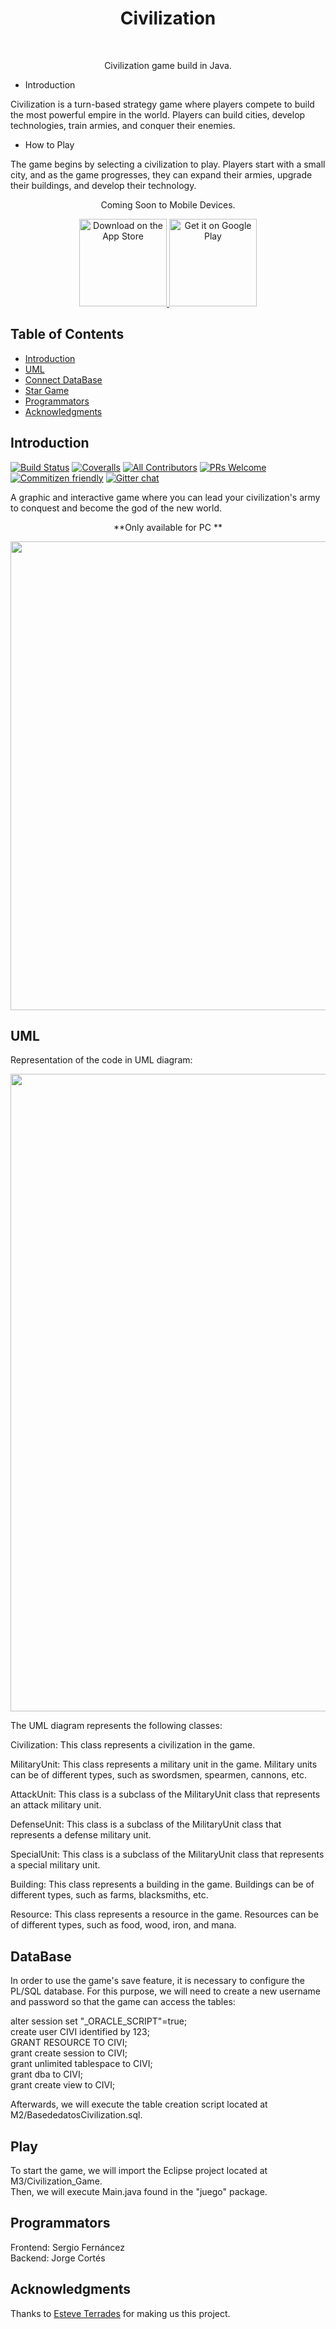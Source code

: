 <h1 align="center"> Civilization </h1> <br>

<p align="center">
  Civilization game build in Java.
</p>




<p align="center">

* Introduction

Civilization is a turn-based strategy game where players compete to build the most powerful empire in the world. Players can build cities, develop technologies, train armies, and conquer their enemies.


* How to Play

The game begins by selecting a civilization to play. Players start with a small city, and as the game progresses, they can expand their armies, upgrade their buildings, and develop their technology.

</p>


<p align="center">
Coming Soon to Mobile Devices.</p>


<p align="center">
  <a href="https://itunes.apple.com/us/app/gitpoint/id1251245162?mt=8">
    <img alt="Download on the App Store" title="App Store" src="http://i.imgur.com/0n2zqHD.png" width="140">
  </a>

  <a href="https://play.google.com/store/apps/details?id=com.gitpoint">
    <img alt="Get it on Google Play" title="Google Play" src="http://i.imgur.com/mtGRPuM.png" width="140">
  </a>
</p>

<!-- START doctoc generated TOC please keep comment here to allow auto update -->
<!-- DON'T EDIT THIS SECTION, INSTEAD RE-RUN doctoc TO UPDATE -->
## Table of Contents

- [Introduction](#introduction)
- [UML](#uml)
- [Connect DataBase](#database)
- [Star Game](#play)
- [Programmators](#programmators)
- [Acknowledgments](#acknowledgments)

<!-- END doctoc generated TOC please keep comment here to allow auto update -->

## Introduction

[![Build Status](https://img.shields.io/travis/gitpoint/git-point.svg?style=flat-square)](https://travis-ci.org/gitpoint/git-point)
[![Coveralls](https://img.shields.io/coveralls/github/gitpoint/git-point.svg?style=flat-square)](https://coveralls.io/github/gitpoint/git-point)
[![All Contributors](https://img.shields.io/badge/all_contributors-73-orange.svg?style=flat-square)](./CONTRIBUTORS.md)
[![PRs Welcome](https://img.shields.io/badge/PRs-welcome-brightgreen.svg?style=flat-square)](http://makeapullrequest.com)
[![Commitizen friendly](https://img.shields.io/badge/commitizen-friendly-brightgreen.svg?style=flat-square)](http://commitizen.github.io/cz-cli/)
[![Gitter chat](https://img.shields.io/badge/chat-on_gitter-008080.svg?style=flat-square)](https://gitter.im/git-point)

A graphic and interactive game where you can lead your civilization's army to conquest and become the god of the new world.


<p align="center">
    **Only available for PC **
</p>


<p align="center">
  <img src="https://i.imgur.com/wtUi2JD.png" width="750">
</p>



## UML

Representation of the code in UML diagram:

<img src="https://ibb.co/BfdfCVL" width="1020">


The UML diagram represents the following classes:

Civilization: This class represents a civilization in the game.

MilitaryUnit: This class represents a military unit in the game. Military units can be of different types, such as swordsmen, spearmen, cannons, etc.

AttackUnit: This class is a subclass of the MilitaryUnit class that represents an attack military unit.

DefenseUnit: This class is a subclass of the MilitaryUnit class that represents a defense military unit.

SpecialUnit: This class is a subclass of the MilitaryUnit class that represents a special military unit.

Building: This class represents a building in the game. Buildings can be of different types, such as farms, blacksmiths, etc.

Resource: This class represents a resource in the game. Resources can be of different types, such as food, wood, iron, and mana.


## DataBase

In order to use the game's save feature, it is necessary to configure the PL/SQL database.
For this purpose, we will need to create a new username and password so that the game can access the tables:

alter session set "_ORACLE_SCRIPT"=true;
</br>
create user CIVI identified by 123;
</br>
GRANT RESOURCE TO CIVI;
</br>
grant create session to CIVI;
</br>
grant unlimited tablespace to CIVI;
</br>
grant dba to CIVI;
</br>
grant create view to CIVI;



Afterwards, we will execute the table creation script located at M2/BasededatosCivilization.sql.


## Play

To start the game, we will import the Eclipse project located at
</br>M3/Civilization_Game. 
</br>
Then, we will execute Main.java found in the "juego" package.



## Programmators

Frontend: Sergio Fernáncez
</br>
Backend: Jorge Cortés



## Acknowledgments

Thanks to [Esteve Terrades]([https://www.jetbrains.com](https://www.iesesteveterradas.cat/)) for making us this project.
